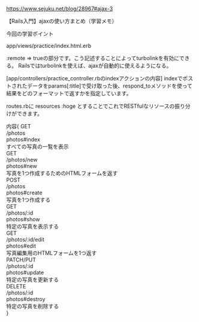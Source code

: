 https://www.sejuku.net/blog/28967#ajax-3

【Rails入門】ajaxの使い方まとめ（学習メモ）

今回の学習ポイント

app/views/practice/index.html.erb

:remote => trueの部分です。こう記述することによってturbolinkを有効にできる。
Railsではturbolinkを使えば、ajaxが自動的に使えるようになる。

[app/controllers/practice_controller.rbのindexアクションの内容]
indexでポストされたデータをparams[:title]で受け取った後、respond_toメソッドを使って結果をどのフォーマットで返すかを指定しています。

routes.rbに
resources :hoge
とすることでこれでRESTfulなリソースの振り分けができます。

内容{
    GET	  
    /photos  
    photos#index  
    すべての写真の一覧を表示  
    GET	    
    /photos/new	 
    photos#new	   
    写真を1つ作成するためのHTMLフォームを返す  
    POST	   
    /photos	  
    photos#create	 
    写真を1つ作成する  
    GET	      
    /photos/:id  	    
    photos#show	 
    特定の写真を表示する  
    GET	    
    /photos/:id/edit  
    photos#edit	 
    写真編集用のHTMLフォームを1つ返す  
    PATCH/PUT	 
    /photos/:id	    
    photos#update	 
    特定の写真を更新する  
    DELETE	 
    /photos/:id	   
    photos#destroy 	
    特定の写真を削除する   
}
